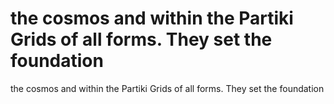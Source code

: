 # the cosmos and within the Partiki Grids of all forms. They set the foundation

the cosmos and within the Partiki Grids of all forms. They set the foundation